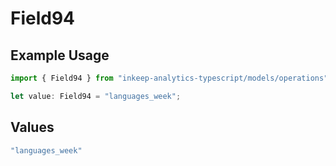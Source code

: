 # Field94

## Example Usage

```typescript
import { Field94 } from "inkeep-analytics-typescript/models/operations";

let value: Field94 = "languages_week";
```

## Values

```typescript
"languages_week"
```